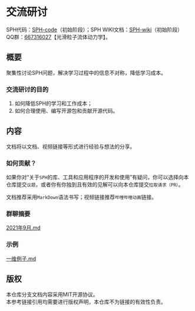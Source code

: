 # 交流研讨

SPH代码：[SPH-code](https://github.com/zoziha/SPH)（初始阶段）；SPH WIKI文档：[SPH-wiki](https://github.com/zoziha/SPH/tree/SPH-wiki)（初始阶段）  
QQ群：[667316027](https://jq.qq.com/?_wv=1027&k=ln654SHj)【光滑粒子流体动力学】。
## 概要

聚集性讨论SPH问题，解决学习过程中的信息不对称，降低学习成本。

### 交流研讨的目的

1. 如何降低SPH的学习和工作成本；
2. 如何合理使用、编写开源包和贡献开源代码。

## 内容

文档将以文档、视频链接等形式进行经验与想法的分享。

### 如何贡献？

如果你对“关于`SPH`的库、工具和应用程序的开发和使用”有疑问，你可以选择向本仓库提交`议题`，或者你有你独到且有效的见解可以向本仓库提交`拉取请求（PR）`。  

文档推荐采用`MarkDown`语法书写；视频链接推荐`哔哩哔哩动画`链接。 

### 群聊摘要

[2021年9月.md](./群聊日志/2021年9月.md)

### 示例

[一维例子.md](./示例/一维例子.md)

## 版权

本仓库分支文档内容采用MIT开源协议。   
本参考链接引用均需要进行版权声明，本仓库不为链接的有效性负责。